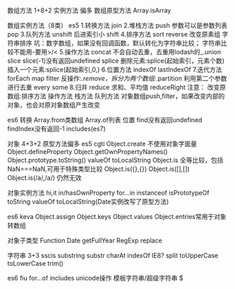 数组方法 1+8+2 实例方法 偏多
数组原型方法
Array.isArray

数组实例方法（8类）
es5
1.转换方法
join
2.堆栈方法
push 参数可以是参数列表
pop
3.队列方法
unshift 后进索引小
shift
4.排序方法
sort reverse
改变原素组
字符串排序
坑：数字数组，如果没有回调函数，默认转化为字符串比较；
    字符串比较不能用-要用>/<
5.操作方法
concat 不会自动去重，去重用lodash的_.union
slice slice(-1)没有返回undefined
splice  删除元素:splice(起始索引，元素个数)
        插入一个元素:splice(起始索引,0,)
6.位置方法
indexOf lastIndexOf
7.迭代方法
forEach
map
filter 反操作:_.remove，拆分为两个数组:_.partition 利用第二个参数进行去重
every some
8.归并
reduce 求和、平均值
reduceRight
注意：
改变原数组:排序方法 操作方法 栈方法 队列方法
对象数组push,filter，如果改变内部的对象，也会对原对象数组产生改变

es6
转换 Array.from类数组 Array.of列表
位置 find没有返回undefined findIndex没有返回-1 includes(es7)



对象 4+3+2 原型方法偏多
es5 cgti
Object.create 不使用对象字面量 Object.defineProperty
Object.getOwnPropertyNames()
Object.prototype.toString() valueOf toLocalString
Object.is 全等比较，包括NaN===NaN,可用于特殊类型比较
          Object.is({},{})  Object.is([],[]) Object.is(/a/,/a/) 仍然无效


对象实例方法 hi,it
in/hasOwnProperty for...in
instanceof isPrototypeOf
toString valueOf toLocalString(Date实例改写了原型方法)


es6 keva
Object.assign
Object.keys Object.values Object.entries常用于对象转数组

对象子类型
Function
Date  getFullYear
RegExp replace


字符串 3+3 sscis
substring substr charAt
indexOf IE8?
split
toUpperCase toLowerCase trim()

es6 fiu
for...of
includes
unicode操作
模板字符串/超级字符串 $